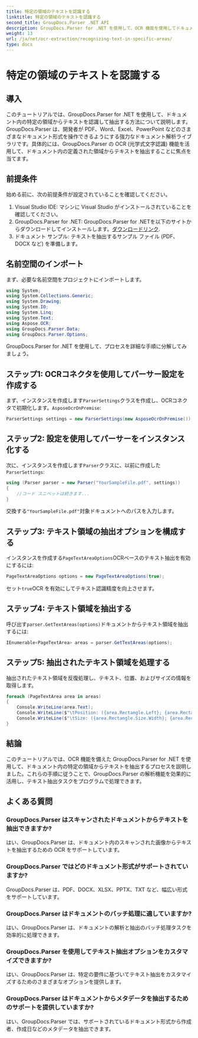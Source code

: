 ```yaml
---
title: 特定の領域のテキストを認識する
linktitle: 特定の領域のテキストを認識する
second_title: GroupDocs.Parser .NET API
description: GroupDocs.Parser for .NET を使用して、OCR 機能を使用してドキュメント内の特定の領域からテキストを抽出する方法を学習します。
weight: 13
url: /ja/net/ocr-extraction/recognizing-text-in-specific-areas/
type: docs
---
```

# 特定の領域のテキストを認識する

## 導入
このチュートリアルでは、GroupDocs.Parser for .NET を使用して、ドキュメント内の特定の領域からテキストを認識して抽出する方法について説明します。GroupDocs.Parser は、開発者が PDF、Word、Excel、PowerPoint などのさまざまなドキュメント形式を操作できるようにする強力なドキュメント解析ライブラリです。具体的には、GroupDocs.Parser の OCR (光学式文字認識) 機能を活用して、ドキュメント内の定義された領域からテキストを抽出することに焦点を当てます。
## 前提条件
始める前に、次の前提条件が設定されていることを確認してください。
1. Visual Studio IDE: マシンに Visual Studio がインストールされていることを確認してください。
2.  GroupDocs.Parser for .NET: GroupDocs.Parser for .NETを以下のサイトからダウンロードしてインストールします。[ダウンロードリンク](https://releases.groupdocs.com/parser/net/).
3. ドキュメント サンプル: テキストを抽出するサンプル ファイル (PDF、DOCX など) を準備します。

## 名前空間のインポート
まず、必要な名前空間をプロジェクトにインポートします。
```csharp
using System;
using System.Collections.Generic;
using System.Drawing;
using System.IO;
using System.Linq;
using System.Text;
using Aspose.OCR;
using GroupDocs.Parser.Data;
using GroupDocs.Parser.Options;
```

GroupDocs.Parser for .NET を使用して、プロセスを詳細な手順に分解してみましょう。
## ステップ1: OCRコネクタを使用してパーサー設定を作成する
まず、インスタンスを作成します`ParserSettings`クラスを作成し、OCRコネクタで初期化します。`AsposeOcrOnPremise`:
```csharp
ParserSettings settings = new ParserSettings(new AsposeOcrOnPremise());
```
## ステップ2: 設定を使用してパーサーをインスタンス化する
次に、インスタンスを作成します`Parser`クラスに、以前に作成した`ParserSettings`:
```csharp
using (Parser parser = new Parser("YourSampleFile.pdf", settings))
{
    //コード スニペットは続きます...
}
```
交換する`"YourSampleFile.pdf"`対象ドキュメントへのパスを入力します。
## ステップ3: テキスト領域の抽出オプションを構成する
インスタンスを作成する`PageTextAreaOptions`OCRベースのテキスト抽出を有効にするには:
```csharp
PageTextAreaOptions options = new PageTextAreaOptions(true);
```
セット`true`OCR を有効にしてテキスト認識精度を向上させます。
## ステップ4: テキスト領域を抽出する
呼び出す`parser.GetTextAreas(options)`ドキュメントからテキスト領域を抽出するには:
```csharp
IEnumerable<PageTextArea> areas = parser.GetTextAreas(options);
```
## ステップ5: 抽出されたテキスト領域を処理する
抽出されたテキスト領域を反復処理し、テキスト、位置、およびサイズの情報を取得します。
```csharp
foreach (PageTextArea area in areas)
{
    Console.WriteLine(area.Text);
    Console.WriteLine($"\tPosition: ({area.Rectangle.Left}; {area.Rectangle.Top})");
    Console.WriteLine($"\tSize: ({area.Rectangle.Size.Width}; {area.Rectangle.Size.Height})");
}
```

## 結論
このチュートリアルでは、OCR 機能を備えた GroupDocs.Parser for .NET を使用して、ドキュメント内の特定の領域からテキストを抽出するプロセスを説明しました。これらの手順に従うことで、GroupDocs.Parser の解析機能を効果的に活用し、テキスト抽出タスクをプログラムで処理できます。

## よくある質問
### GroupDocs.Parser はスキャンされたドキュメントからテキストを抽出できますか?
はい、GroupDocs.Parser は、ドキュメント内のスキャンされた画像からテキストを抽出するための OCR をサポートしています。
### GroupDocs.Parser ではどのドキュメント形式がサポートされていますか?
GroupDocs.Parser は、PDF、DOCX、XLSX、PPTX、TXT など、幅広い形式をサポートしています。
### GroupDocs.Parser はドキュメントのバッチ処理に適していますか?
はい、GroupDocs.Parser は、ドキュメントの解析と抽出のバッチ処理タスクを効率的に処理できます。
### GroupDocs.Parser を使用してテキスト抽出オプションをカスタマイズできますか?
はい、GroupDocs.Parser は、特定の要件に基づいてテキスト抽出をカスタマイズするためのさまざまなオプションを提供します。
### GroupDocs.Parser はドキュメントからメタデータを抽出するためのサポートを提供していますか?
はい、GroupDocs.Parser では、サポートされているドキュメント形式から作成者、作成日などのメタデータを抽出できます。